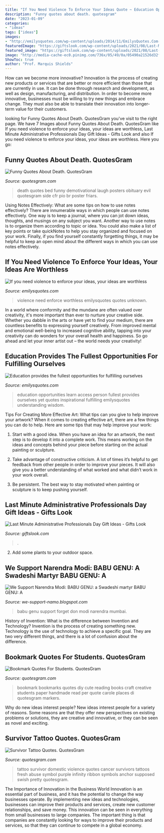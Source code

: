 ```yaml
---
title: "If You Need Violence To Enforce Your Ideas Quote ~ Education Opportunities Learn Access Person Fullest Provides Ourselves Yet Quotes Inspirational Fulfilling Emilysquotes Understanding Wisdom"
description: "Funny quotes about death. quotesgram"
date: "2023-01-09"
categories:
- "ideas"
tags: ["ideas"]
images:
- "http://emilysquotes.com/wp-content/uploads/2014/11/EmilysQuotes.Com-need-violence-enforce-ideas-worthless-morality-intelligent-unknown.jpg"
featuredImage: "https://giftslook.com/wp-content/uploads/2021/08/Last-Minute-Administrative-Professionals-Day-Gift-Ideas.png"
featured_image: "https://giftslook.com/wp-content/uploads/2021/08/Last-Minute-Administrative-Professionals-Day-Gift-Ideas.png"
image: "http://media-cache-ec0.pinimg.com/736x/05/49/0a/05490a21526d32f757af05ebb25d6c3e.jpg"
ShowToc: true
author: "Prof. Marquis Shields"
---
```



How can we become more innovative?
Innovation is the process of creating new products or services that are better or more efficient than those that are currently in use. It can be done through research and development, as well as design, manufacturing, and distribution. In order to become more innovative, businesses must be willing to try new things and embrace change. They must also be able to translate their innovation into longer-term value for their customers.

	

		
looking for Funny Quotes About Death. QuotesGram you've visit to the right page. We have 7 Images about Funny Quotes About Death. QuotesGram like If you need violence to enforce your ideas, your ideas are worthless, Last Minute Administrative Professionals Day Gift Ideas - Gifts Look and also If you need violence to enforce your ideas, your ideas are worthless. Here you go:
		
    
## Funny Quotes About Death. QuotesGram

<img loading=lazy src="https://cdn.quotesgram.com/img/46/15/535641483-funny-death-bed-picture.jpg" onerror="this.onerror=null;this.src='https://tse3.mm.bing.net/th?id=OIP.Eq7g0eFzfe76PJmyh_RdaAHaJ3&amp;pid=15.1';" alt="Funny Quotes About Death. QuotesGram">

_Source: quotesgram.com_

>death quotes bed funny demotivational laugh posters obituary evil quotesgram side cfr pio br poster friars. 

	

Using Notes Effectively: What are some tips on how to use notes effectively?
There are innumerable ways in which people can use notes effectively. One way is to keep a journal, where you can jot down ideas, thoughts, and musings on any subject you want. Another way to use notes is to organize them according to topic or idea. You could also make a list of key points or take quickNotes to help you stay organized and focused on your work. Finally, if you find yourself constantly forgetting things, it may be helpful to keep an open mind about the different ways in which you can use notes effectively.

    
## If You Need Violence To Enforce Your Ideas, Your Ideas Are Worthless

<img loading=lazy src="http://emilysquotes.com/wp-content/uploads/2014/11/EmilysQuotes.Com-need-violence-enforce-ideas-worthless-morality-intelligent-unknown.jpg" onerror="this.onerror=null;this.src='https://tse3.mm.bing.net/th?id=OIP.qvbY9IzCBhUgBtA7xkhCWgHaFj&amp;pid=15.1';" alt="If you need violence to enforce your ideas, your ideas are worthless">

_Source: emilysquotes.com_

>violence need enforce worthless emilysquotes quotes unknown. 

	

In a world where conformity and the mundane are often valued over creativity, it's more important than ever to nurture your creative side. Whether you dabble in the arts or have yet to find your medium, there are countless benefits to expressing yourself creatively. From improved mental and emotional well-being to increased cognitive ability, tapping into your creativity can do wonders for your overall health and happiness. So go ahead and let your inner artist out – the world needs your creativity!

    
## Education Provides The Fullest Opportunities For Fulfilling Ourselves

<img loading=lazy src="http://emilysquotes.com/wp-content/uploads/2014/05/EmilysQuotes.Com-education-opportunities-learn-wisdom-intelligent-understanding-Lowell-Milken.jpg" onerror="this.onerror=null;this.src='https://tse2.mm.bing.net/th?id=OIP.sIgYWr4jjr9YMiTVNBymtQHaE4&amp;pid=15.1';" alt="Education provides the fullest opportunities for fulfilling ourselves">

_Source: emilysquotes.com_

>education opportunities learn access person fullest provides ourselves yet quotes inspirational fulfilling emilysquotes understanding wisdom. 

	

Tips For Creating More Effective Art: What tips can you give to help improve your artwork?
When it comes to creating effective art, there are a few things you can do to help. Here are some tips that may help improve your work: 
1. Start with a good idea. When you have an idea for an artwork, the next step is to develop it into a complete work. This means working on the ideas and concepts behind your piece before starting on the actual painting or sculpture. 

2. Take advantage of constructive criticism. A lot of times it’s helpful to get feedback from other people in order to improve your pieces. It will also give you a better understanding of what worked and what didn’t work in your work overall. 

3. Be persistent. The best way to stay motivated when painting or sculpture is to keep pushing yourself.

    
## Last Minute Administrative Professionals Day Gift Ideas - Gifts Look

<img loading=lazy src="https://giftslook.com/wp-content/uploads/2021/08/Last-Minute-Administrative-Professionals-Day-Gift-Ideas.png" onerror="this.onerror=null;this.src='https://tse3.mm.bing.net/th?id=OIP.cJApUkGgb5K4baRTJHqX6gHaHa&amp;pid=15.1';" alt="Last Minute Administrative Professionals Day Gift Ideas - Gifts Look">

_Source: giftslook.com_

>. 

	

2. Add some plants to your outdoor space.

    
## We Support Narendra Modi: BABU GENU: A Swadeshi Martyr BABU GENU: A

<img loading=lazy src="http://3.bp.blogspot.com/-Y5glnjqJgvM/Uuo15bLJJuI/AAAAAAAABTg/cnDB5tuGVyg/s1600/72891_718842954803460_1372712700_n-733053.jpg" onerror="this.onerror=null;this.src='https://tse3.mm.bing.net/th?id=OIP.eLK81uJhjjXYFMwoKn_MPAAAAA&amp;pid=15.1';" alt="We Support Narendra Modi: BABU GENU: a Swadeshi martyr BABU GENU: A">

_Source: we-support-namo.blogspot.com_

>babu genu support forget don modi narendra mumbai. 

	

History of Invention: What is the difference between Invention and Technology?
Invention is the process of creating something new. Technology is the use of technology to achieve a specific goal. They are two very different things, and there is a lot of confusion about the difference.

    
## Bookmark Quotes For Students. QuotesGram

<img loading=lazy src="http://media-cache-ec0.pinimg.com/736x/a4/3c/24/a43c2458d62765ad5ac8e8bfbd27dd98.jpg" onerror="this.onerror=null;this.src='https://tse3.mm.bing.net/th?id=OIP.UiXYV9s6reyxp07Hi9gQIQAAAA&amp;pid=15.1';" alt="Bookmark Quotes For Students. QuotesGram">

_Source: quotesgram.com_

>bookmark bookmarks quotes diy cute reading books craft creative students paper handmade read per quote carole places di quotesgram markers. 

	

Why do new ideas interest people?
New ideas interest people for a variety of reasons. Some reasons are that they offer new perspectives on existing problems or solutions, they are creative and innovative, or they can be seen as novel and exciting.

    
## Survivor Tattoo Quotes. QuotesGram

<img loading=lazy src="http://media-cache-ec0.pinimg.com/736x/05/49/0a/05490a21526d32f757af05ebb25d6c3e.jpg" onerror="this.onerror=null;this.src='https://tse3.mm.bing.net/th?id=OIP.gZnu2-85r9iUfPp8nk3pigHaHa&amp;pid=15.1';" alt="Survivor Tattoo Quotes. QuotesGram">

_Source: quotesgram.com_

>tattoo survivor domestic violence quotes cancer survivors tattoos fresh abuse symbol purple infinity ribbon symbols anchor supposed swish pretty quotesgram. 

	

The Importance of Innovation in the Business World
Innovation is an essential part of business, and it has the potential to change the way businesses operate. By implementing new ideas and technologies, businesses can improve their products and services, create new customer relationships, and save money. This innovation can be seen in everything from small businesses to large companies. The important thing is that companies are constantly looking for ways to improve their products and services, so that they can continue to compete in a global economy.

